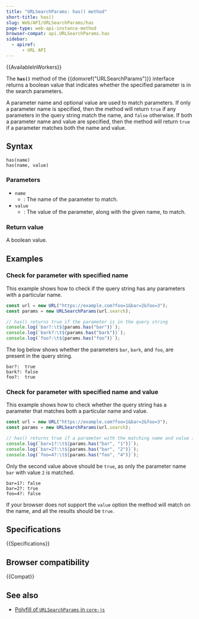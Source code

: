 ```yaml
---
title: "URLSearchParams: has() method"
short-title: has()
slug: Web/API/URLSearchParams/has
page-type: web-api-instance-method
browser-compat: api.URLSearchParams.has
sidebar:
  - apiref:
      - URL API
---
```


{{AvailableInWorkers}}

The **`has()`** method of the {{domxref("URLSearchParams")}} interface returns a boolean value that indicates whether the specified parameter is in the search parameters.

A parameter name and optional value are used to match parameters.
If only a parameter name is specified, then the method will return `true` if any parameters in the query string match the name, and `false` otherwise.
If both a parameter name and value are specified, then the method will return `true` if a parameter matches both the name and value.

## Syntax

```js-nolint
has(name)
has(name, value)
```

### Parameters

- `name`
  - : The name of the parameter to match.
- `value`
  - : The value of the parameter, along with the given name, to match.

### Return value

A boolean value.

## Examples

### Check for parameter with specified name

This example shows how to check if the query string has any parameters with a particular name.

```js
const url = new URL("https://example.com?foo=1&bar=2&foo=3");
const params = new URLSearchParams(url.search);

// has() returns true if the parameter is in the query string
console.log(`bar?:\t${params.has("bar")}`);
console.log(`bark?:\t${params.has("bark")}`);
console.log(`foo?:\t${params.has("foo")}`);
```

The log below shows whether the parameters `bar`, `bark`, and `foo`, are present in the query string.

```plain
bar?:  true
bark?: false
foo?:  true
```

### Check for parameter with specified name and value

This example shows how to check whether the query string has a parameter that matches both a particular name and value.

```js
const url = new URL("https://example.com?foo=1&bar=2&foo=3");
const params = new URLSearchParams(url.search);

// has() returns true if a parameter with the matching name and value is in the query string
console.log(`bar=1?:\t${params.has("bar", "1")}`);
console.log(`bar=2?:\t${params.has("bar", "2")}`);
console.log(`foo=4?:\t${params.has("foo", "4")}`);
```

Only the second value above should be `true`, as only the parameter name `bar` with value `2` is matched.

```plain
bar=1?: false
bar=2?: true
foo=4?: false
```

If your browser does not support the `value` option the method will match on the name, and all the results should be `true`.

## Specifications

{{Specifications}}

## Browser compatibility

{{Compat}}

## See also

- [Polyfill of `URLSearchParams` in `core-js`](https://github.com/zloirock/core-js#url-and-urlsearchparams)
